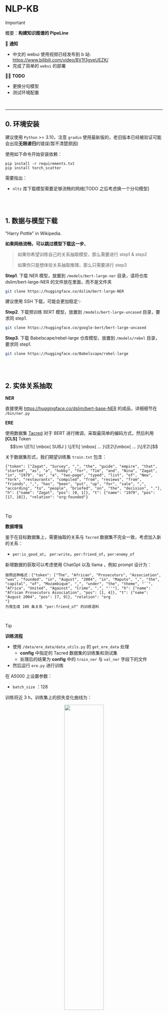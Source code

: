 # NLP-KB
> [!IMPORTANT]
> 概要：**构建知识图谱的 PipeLine**


📢 **通知**

* 中文的 webui 使用视频已经发布到 b 站: https://www.bilibili.com/video/BV1f3gveUEZK/
* 完成了简单的 `webui` 的部署 

😶‍🌫️ **TODO**
* 更换分句模型
* 测试环境配置
<br/>

----


## 0. 环境安装

建议使用 `Python` >= 3.10，注意 `gradio` 使用最新版的，老旧版本已经被验证可能会出现**无限递归**的错误(暂不清楚原因)

使用如下命令开始安装依赖：

```shell
pip install -r requirements.txt
pip install torch_scatter
```

需要指出：

* `nltz` 库下载模型需要足够流畅的网络[TODO 之后考虑换一个分句模型]

<br/>
<br/>

## 1. 数据与模型下载

"Harry Pottle" in Wikipedia. 

**如果网络流畅，可以跳过模型下载这一步**。

> 如果你希望训练自己的关系抽取模型，那么需要进行 step1 & step2
>
> 如果你只是想体验关系抽取推理，那么只需要进行 step3

**Step1**. 下载 NER 模型，放置到 `/models/bert-large-ner` 目录，请将仓库 dslim/bert-large-NER 的文件放在里面，而不是文件夹

```bash
git clone https://huggingface.co/dslim/bert-large-NER
```

建议使用 SSH 下载，可能会更加稳定✨



**Step2**. 下载预训练 BERT 模型，放置到 `/models/bert-large-uncased` 目录，要求同 step1.

```bash
git clone https://huggingface.co/google-bert/bert-large-uncased
```

 **Step3**. 下载 Babelscape/rebel-large 仓库模型，放置到 `/models/rebel` 目录，要求同 step1.

```bash
git clone https://huggingface.co/Babelscape/rebel-large
```

<br/>
<br/>

## 2. 实体关系抽取

**NER**

直接使用 https://huggingface.co/dslim/bert-base-NER 的成品，详细细节在 `/bin/ner.py`
<br/>

**ERE**

使用数据集 [Tacred](https://nlp.stanford.edu/projects/tacred/) 对于 BERT 进行微调，采取最简单的编码方式，然后利用 **[CLS]** Token
$$\rm \[E1\] \mbox{ SUBJ } \[/E1\] \mbox{ ... }\[E2\]\mbox{ ... }\[/E2\]$$

关于数据集形式，我们期望训练集 `train.txt` 包含：

```
{"token": ["Zagat", "Survey", ",", "the", "guide", "empire", "that", "started", "as", "a", "hobby", "for", "Tim", "and", "Nina", "Zagat", "in", "1979", "as", "a", "two-page", "typed", "list", "of", "New", "York", "restaurants", "compiled", "from", "reviews", "from", "friends", ",", "has", "been", "put", "up", "for", "sale", ",", "according", "to", "people", "briefed", "on", "the", "decision", "."], "h": {"name": "Zagat", "pos": [0, 1]}, "t": {"name": "1979", "pos": [17, 18]}, "relation": "org:founded"}
```
<br/>

> [!TIP]
> **数据增强**

鉴于在目标数据集上，需要抽取的关系与 `Tacred` 数据集不完全一致，考虑加入新的关系：

* `per:is_good_at`， `per:write`，`per:friend_of`，`per:enemy_of`

新增数据的获取可以考虑使用 ChatGpt 以及 llama ，例如 prompt 设计为：

```
按照这种格式：{"token": ["The", "African", "Prosecutors", "Association", "was", "founded", "in", "August", "2004", "in", "Maputo", ",", "the", "capital", "of", "Mozambique", ",", "under", "the", "theme", "``", "Africa", "United", "Against", "Crime", ".", "''"], "h": {"name": "African Prosecutors Association", "pos": [1, 4]}, "t": {"name": "August 2004", "pos": [7, 9]}, "relation": "org
"}
为我生成 100 条关系 "per:friend_of" 的训练语料
```

<br/>

> [!TIP]
> **训练流程**

* 使用 `/data/ere_data/data_utils.py` 的 `get_ere_data` 处理
  * **config** 中指定的 Tacred 数据集的训练集和测试集
  * 处理后的结果为 **config** 中的 `train_ner` 与 `val_ner` 字段下的文件
* 然后运行 `ere.py` 进行训练

在 A5000 上设置参数：

* `batch_size` ：128

训练将近 3 h，训练集上的损失变化曲线为：

<div align="center">
  <img src="./logs/train_loss.svg" width="50%">
</div>

<br/>

**如何提取关系**

详情参考 `/bin/extract.py` ，提供了两种输入

```bash
python /bin/extraxt.py --sentence "Harry Pottle is a friend of Joy."
python /bin/extract.py --article [PATH/TO/YOUR/TXT]
```

提取结果为类似如下的输出：

```
Harry Potter	per:origin	British
```

extract.py 的结果 70% 概率输入到 `train_gcn.txt` ，30% 概率输入到 `val_gcn.txt` 用于 R-GCN 模型的训练集和验证集

<br/>


> [!TIP]
> **知识表示和推理**

采用 [Modeling Relational Data with Graph Convolutional Networks](https://arxiv.org/abs/1703.06103) 提出的 R-GCN 获得实体节点的向量嵌入。

<br/>

**数据处理**

保证 `train/val_gcn.txt` 的内容为(每行各个词以 \t 分隔)：

```
Harry Potter	per:origin	British
J. K . Rowling	per:origin	British
Harry Potter	per:schools_attended	Ron Weasley
...
```

之后调用 `data/gcn_data/data_utils.py` 即可获得 `entities.json`，`relations.json`，`train.txt` ，`valid.txt`

<br/>


**训练**

直接调用 `/bin/rgcn.py` 即可，需要注意的参数为 `batch_size` (每次从图中选多少点作为子集进行训练).

<br/>


**推理**

`/bin/interface.py` 提供了 `Interface`类的 $3$ 个成员函数：

* **use_2entitys_to_get_relation** 
  * 接受 `(entity1, entity2)` 的输入，期望的 `entity1` 是原始的表达，比如 "Harry".
* **use_entity1_plus_relation_to_get_relation**
  * 接受 `(entity1, relation)` 的输入，期望的 `ralation` 是原始的表达，比如 "per:friend_of"
* **use_entity2_plus_relation_to_get_relation** 
  * 使用方法同上

> 方法 1 ，暴力所有关系，构成一个关系三元组送入 RGCN 分类器，取 DisMult 分值 > 0.2 的三元组
>
> 方法 2 & 3，首先通过 BFS 搜索，获得与当前实体之间最短路径不超过 `lim_edge=2` 条边的点，接着与方法 1 一样，为候选三元组打分。

<br/>
<br/>


## 4. 数据存储及可视化

为了简化实验，我们只提供了使用 `/bin/neo.py` 对于指定目录(比如 `/data/gcn_data`)下 的 `train_gcn.txt` 以及 `val_gcn.txt` 的三元组，生成得到 `neo4j` 支持的 `Cypher` 语言，您可以在你的浏览器的界面粘贴这些指令以获取结果。

<br/>

<br/>


## 5. UI

为了方便使用😎，这里部署了`webui`，可以使用如下命令 ：

```shell
Python -m app
```




